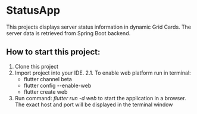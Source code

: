 
# StatusApp

This projects displays server status information in dynamic Grid Cards. The server data is retrieved from Spring Boot backend.

## How to start this project:

1. Clone this project
2. Import project into your IDE.
   2.1. To enable web platform run in terminal:
      * flutter channel beta
      * flutter config --enable-web
      * flutter create web
3. Run command: *flutter run -d web* to start the application in a browser. The exact host and port will be displayed in the terminal window
